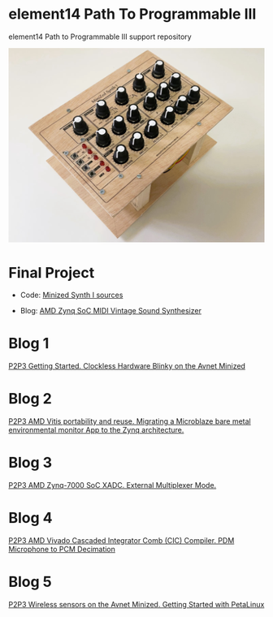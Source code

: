 # element14 Path To Programmable III
element14 Path to Programmable III support repository

![MiniZed Synth I](./MinizedSynthI/images/MiiZedSynthI.jpg)

# Final Project

* Code: [Minized Synth I sources](./MinizedSynthI)

* Blog: [AMD Zynq SoC MIDI Vintage Sound Synthesizer](https://community.element14.com/challenges-projects/design-challenges/pathprogrammable3/b/blog/posts/amd-zynq-soc-midi-vintage-sound-synthesizer)

# Blog 1
[P2P3 Getting Started. Clockless Hardware Blinky on the Avnet Minized](https://community.element14.com/challenges-projects/design-challenges/pathprogrammable3/b/blog/posts/p2p3-getting-started-clockless-hardware-blinky-on-the-avnet-minized)

# Blog 2
[P2P3 AMD Vitis portability and reuse. Migrating a Microblaze bare metal environmental monitor App to the Zynq architecture.](https://community.element14.com/challenges-projects/design-challenges/pathprogrammable3/b/blog/posts/p2p3-amd-vitis-portability-and-reuse-migrating-microblaze-bare-metal-environmental-monitor-app-to-zynq)

# Blog 3
[P2P3 AMD Zynq-7000 SoC XADC. External Multiplexer Mode.](https://community.element14.com/challenges-projects/design-challenges/pathprogrammable3/b/blog/posts/p2p3-amd-zynq-7000-soc-xadc-external-multiplexer-mode)

# Blog 4
[P2P3 AMD Vivado Cascaded Integrator Comb (CIC) Compiler. PDM Microphone to PCM Decimation](https://community.element14.com/challenges-projects/design-challenges/pathprogrammable3/b/blog/posts/p2p3-amd-vivado-cascaded-integrator-comb-cic-compiler-pdm-microphone-to-pcm-decimation)

# Blog 5
[P2P3 Wireless sensors on the Avnet Minized. Getting Started with PetaLinux](https://community.element14.com/challenges-projects/design-challenges/pathprogrammable3/b/blog/posts/p2p3-wireless-sensors-on-the-avnet-minized-getting-started-with-petalinux)


